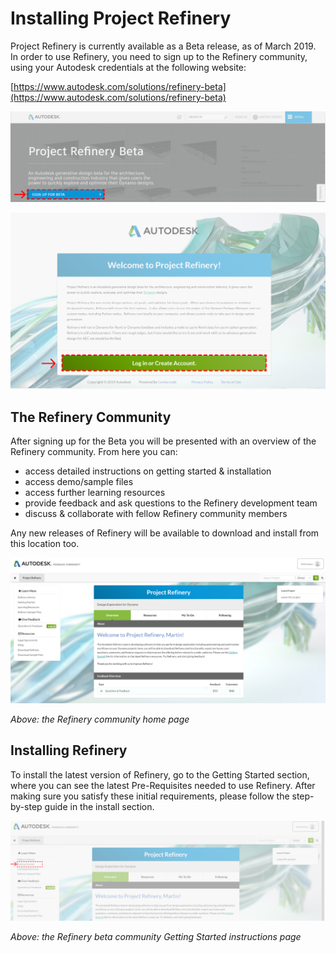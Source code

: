 # Installing Project Refinery

Project Refinery is currently available as a Beta release, as of March 2019. In order to use Refinery, you need to sign up to the Refinery community, using your Autodesk credentials at the following website:

[https://www.autodesk.com/solutions/refinery-beta](https://www.autodesk.com/solutions/refinery-beta)

![](../.gitbook/assets/install1%20%281%29.png)

![](../.gitbook/assets/install2%20%282%29.png)

## The Refinery Community

After signing up for the Beta you will be presented with an overview of the Refinery community. From here you can:

* access detailed instructions on getting started & installation
* access demo/sample files
* access further learning resources
* provide feedback and ask questions to the Refinery development team
* discuss & collaborate with fellow Refinery community members

Any new releases of Refinery will be available to download and install from this location too.

![](../.gitbook/assets/install3%20%282%29.png)

_Above: the Refinery community home page_

## Installing Refinery

To install the latest version of Refinery, go to the Getting Started section, where you can see the latest Pre-Requisites needed to use Refinery. After making sure you satisfy these initial requirements, please follow the step-by-step guide in the install section.

![](../.gitbook/assets/install4.png)

_Above: the Refinery beta community Getting Started instructions page_

